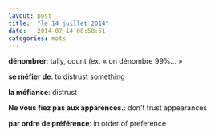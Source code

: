 ```yaml
---
layout: post
title:  "le 14 juillet 2014"
date:   2014-07-14 08:58:51
categories: mots
---
```


**dénombrer**: tally, count (ex. « on dénombre 99%... »

**se méfier de**: to distrust something

**la méfiance**: distrust

**Ne vous fiez pas aux apparences.**: don't trust appearances

**par ordre de préférence**: in order of preference 

